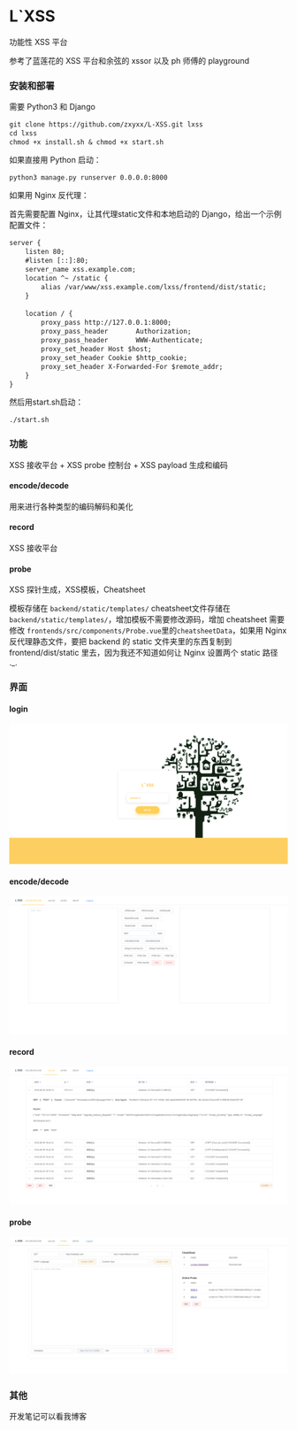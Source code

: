# L`XSS

功能性 XSS 平台

参考了蓝莲花的 XSS 平台和余弦的 xssor 以及 ph 师傅的 playground

### 安装和部署

需要 Python3 和 Django

```
git clone https://github.com/zxyxx/L-XSS.git lxss
cd lxss
chmod +x install.sh & chmod +x start.sh
```

如果直接用 Python 启动：

```
python3 manage.py runserver 0.0.0.0:8000
```

如果用 Nginx 反代理：

首先需要配置 Nginx，让其代理static文件和本地启动的 Django，给出一个示例配置文件：

```
server {
    listen 80;
    #listen [::]:80;
    server_name xss.example.com;
    location ^~ /static {
        alias /var/www/xss.example.com/lxss/frontend/dist/static;
    }

    location / {
        proxy_pass http://127.0.0.1:8000;
        proxy_pass_header       Authorization;
        proxy_pass_header       WWW-Authenticate;
        proxy_set_header Host $host;
        proxy_set_header Cookie $http_cookie;
        proxy_set_header X-Forwarded-For $remote_addr;
    }
}
```

然后用start.sh启动：

```
./start.sh
```

### 功能

XSS 接收平台 + XSS probe 控制台 + XSS payload 生成和编码

#### encode/decode

用来进行各种类型的编码解码和美化

#### record

XSS 接收平台

#### probe

XSS 探针生成，XSS模板，Cheatsheet

模板存储在 `backend/static/templates/` cheatsheet文件存储在 `backend/static/templates/`，增加模板不需要修改源码，增加 cheatsheet 需要修改 `frontends/src/components/Probe.vue`里的`cheatsheetData`，如果用 Nginx 反代理静态文件，要把 backend 的 static 文件夹里的东西复制到frontend/dist/static 里去，因为我还不知道如何让 Nginx 设置两个 static 路径 ._.

### 界面

#### login

![login](./guide/login.png)

#### encode/decode

![encode](./guide/encode.png)

#### record

![record](./guide/record.png)

#### probe

![probe](./guide/probe.jpg)

### 其他

开发笔记可以看我博客